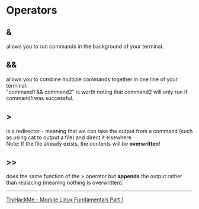 

# Operators

## &	
allows you to run commands in the background of your terminal.
## &&	
allows you to combine multiple commands together in one line of your terminal.   
"command1 && command2" is worth noting that command2 will only run if command1 was successful.

## >	
is a redirector - meaning that we can take the output from a command (such as using cat to output a file) and direct it elsewhere.   
Note: If the file already exists, the contents will be **overwritten**!

## >>	
does the same function of the > operator but **appends** the output rather than replacing (meaning nothing is overwritten).

---

[TryHackMe - Module Linux Fundamentals Part 1](https://tryhackme.com/)
